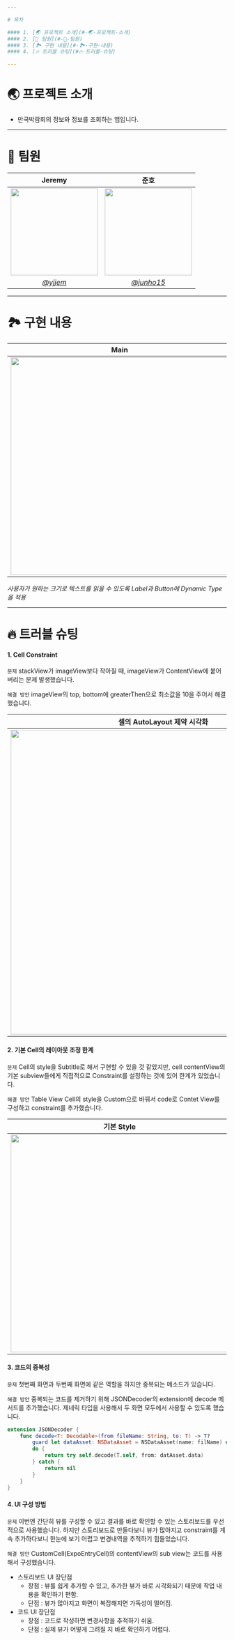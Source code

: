 ```yaml
---

# 목차

#### 1. [🌏 프로젝트 소개](#-🌏-프로젝트-소개)
#### 2. [👥 팀원](#-👥-팀원)
#### 3. [🏞 구현 내용](#-🏞-구현-내용)
#### 4. [🔥 트러블 슈팅](#🔥-트러블-슈팅)

---
```


# 🌏 프로젝트 소개
* 만국박람회의 정보와 정보를 조회하는 앱입니다.

---

# 👥 팀원

| <center> Jeremy | <center> 준호 |
| -------- | ---------|
| <a href="https://ibb.co/K6tWhrT"><img src="https://i.imgur.com/RbVTB47.jpg" border="0" width="200"></a>  | <img src="https://user-images.githubusercontent.com/88357373/197145292-c806a131-bd9d-47ca-8b2a-8842f748f63f.png" width="200"/>
  | <center>[*@yjjem*](https://github.com/yjjem)</center> |<center>[*@junho15*](https://github.com/junho15) </center> |
---

# 🏞 구현 내용

| <center>Main</center> | <center>Accessibility</center>|
| -------- | -------- |
| <center><img src="expo_main_221028.gif" height="500px"/></center>|  <center><img src="expo_accessibility_221028.gif" height="500px"/></center>    |

*사용자가 원하는 크기로 텍스트를 읽을 수 있도록 Label과 Button에 Dynamic Type을 적용*

---
# 🔥 트러블 슈팅

#### 1. Cell Constraint
`문제` stackView가 imageView보다 작아질 때, imageView가 ContentView에 붙어버리는 문제 발생했습니다.
  
`해결 방안` imageView의 top, bottom에 greaterThen으로 최소값을 10을 주어서 해결했습니다.
    
| <center> 셀의 AutoLayout 제약 시각화 </center> |
| -------- |
| <center><img src="https://i.imgur.com/oMLrCVf.png" width="700px"/></center>     |

    
#### 2. 기본 Cell의 레이아웃 조정 한계

`문제` Cell의 style을 Subtitle로 해서 구현할 수 있을 것 같았지만, cell contentView의 기본 subview들에게 직접적으로 Constraint를 설정하는 것에 있어 한계가 있었습니다.
  
`해결 방안` Table View Cell의 style을 Custom으로 바꿔서 code로 Contet View를 구성하고 constraint를 추가했습니다.

|<center> 기본 Style </center>| <center> 커스텀 Style </center>|
| -------- | -------- |
| <center><img src="https://i.imgur.com/JlMnXqV.jpg" height="500"/></center>     | <center><img src="https://i.imgur.com/LwSUILC.png" height="500"/></center>|

#### 3. 코드의 중복성
`문제` 첫번째 화면과 두번째 화면에 같은 역할을 하지만 중복되는 메소드가 있습니다.
  
`해결 방안`
중복되는 코드를 제거하기 위해 JSONDecoder의 extension에 decode 메서드를 추가했습니다. 제네릭 타입을 사용해서 두 화면 모두에서 사용할 수 있도록 했습니다.
    
```swift
extension JSONDecoder {
    func decode<T: Decodable>(from fileName: String, to: T) -> T? 
        guard let dataAsset: NSDataAsset = NSDataAsset(name: filName) else { return nil }
        do {
            return try self.decode(T.self, from: datAsset.data)
        } catch {
            return nil
        }
    }
}
```
    
#### 4. UI 구성 방법
`문제` 이번엔 간단히 뷰를 구성할 수 있고 결과를 바로 확인할 수 있는 스토리보드를 우선적으로 사용했습니다. 하지만 스토리보드로 만들다보니 뷰가 많아지고 constraint를 계속 추가하다보니 한눈에 보기 어렵고 변경내역을 추적하기 힘들었습니다.
  
`해결 방안` CustomCell(ExpoEntryCell)의 contentView의 sub view는 코드를 사용해서 구성했습니다.

* 스토리보드 UI 장단점
    - 장점 : 뷰를 쉽게 추가할 수 있고, 추가한 뷰가 바로 시각화되기 때문에 작업 내용을 확인하기 편함.
    - 단점 : 뷰가 많아지고 화면이 복잡해지면 가독성이 떨어짐.
* 코드 UI 장단점
    - 장점 : 코드로 작성하면 변경사항을 추적하기 쉬움.
    - 단점 : 실제 뷰가 어떻게 그려질 지 바로 확인하기 어렵다.
    


